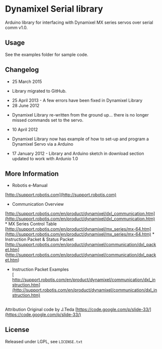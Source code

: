 Dynamixel Serial library
========================

Arduino library for interfacing with Dynamixel MX series
 servos over serial comm v1.0.

## Usage
See the examples folder for sample code.

## Changelog
* 25 March 2015 
-  Library migrated to GitHub.
* 25 April 2013 - A few errors have been fixed in Dynamixel Library
* 28 June 2012 
- Dynamixel Library re-written from the ground up... there is no longer missed commands set to the servo.
* 10 April 2012 
- Dynamixel Library now has example of how to set-up and program a Dynamixel Servo via a Arduino
* 17 January 2012 - 
Library and Arduino sketch in download section updated to work with Ardunio 1.0

## More Information
* Robotis e-Manual<br/>
  
[http://support.robotis.com](http://support.robotis.com)
* Communication Overview<br/>
  
[http://support.robotis.com/en/product/dynamixel/dxl_communication.htm](http://support.robotis.com/en/product/dynamixel/dxl_communication.htm)
* 
MX Series Control Table<br/>
  [http://support.robotis.com/en/product/dynamixel/mx_series/mx-64.htm](http://support.robotis.com/en/product/dynamixel/mx_series/mx-64.htm)
* 
Instruction Packet & Status Packet<br/>
  [http://support.robotis.com/en/product/dynamixel/communication/dxl_packet.htm]
(http://support.robotis.com/en/product/dynamixel/communication/dxl_packet.htm)
* Instruction Packet Examples<br/>
  [
http://support.robotis.com/en/product/dynamixel/communication/dxl_instruction.htm](http://support.robotis.com/en/product/dynamixel/communication/dxl_instruction.htm)

## 
Attribution
Original code by J.Teda [https://code.google.com/p/slide-33/](https://code.google.com/p/slide-33/)

## License
Released under LGPL, see `LICENSE.txt`
